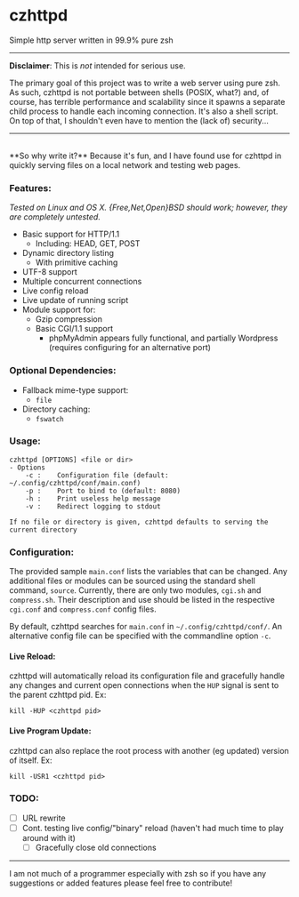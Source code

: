 # czhttpd
Simple http server written in 99.9% pure zsh<br>

---

**Disclaimer**: This is *not* intended for serious use.

The primary goal of this project was to write a web server using pure zsh. As such, czhttpd is not portable between shells (POSIX, what?) and, of course, has terrible performance and scalability since it spawns a separate child process to handle each incoming connection. It's also a shell script. On top of that, I shouldn't even have to mention the (lack of) security...

---  
<br>
**So why write it?** Because it's fun, and I have found use for czhttpd in quickly serving files on a local network and testing web pages.

### Features:
*Tested on Linux and OS X. {Free,Net,Open}BSD should work; however, they are completely untested.*

- Basic support for HTTP/1.1
    - Including: HEAD, GET, POST
- Dynamic directory listing
    - With primitive caching
- UTF-8 support
- Multiple concurrent connections
- Live config reload
- Live update of running script
- Module support for:
    - Gzip compression
    - Basic CGI/1.1 support
        - phpMyAdmin appears fully functional, and partially Wordpress (requires configuring for an alternative port)

### Optional Dependencies:
- Fallback mime-type support:
    - `file`
- Directory caching:
    - `fswatch`

### Usage:
```
czhttpd [OPTIONS] <file or dir>
- Options
    -c :    Configuration file (default: ~/.config/czhttpd/conf/main.conf)
    -p :    Port to bind to (default: 8080)
    -h :    Print useless help message
    -v :    Redirect logging to stdout

If no file or directory is given, czhttpd defaults to serving the current directory
```

### Configuration:
The provided sample `main.conf` lists the variables that can be changed. Any additional files or modules can be sourced using the standard shell command, `source`. Currently, there are only two modules, `cgi.sh` and `compress.sh`. Their description and use should be listed in the respective `cgi.conf` and `compress.conf` config files.

By default, czhttpd searches for `main.conf` in `~/.config/czhttpd/conf/`. An alternative config file can be specified with the commandline option `-c`.

#### Live Reload:
czhttpd will automatically reload its configuration file and gracefully handle any changes and current open connections when the `HUP` signal is sent to the parent czhttpd pid. Ex:

```
kill -HUP <czhttpd pid>
```

#### Live Program Update:
czhttpd can also replace the root process with another (eg updated) version of itself. Ex:

```
kill -USR1 <czhttpd pid>
```

### TODO:
- [ ] URL rewrite
- [ ] Cont. testing live config/"binary" reload (haven't had much time to play around with it)
    - [ ] Gracefully close old connections

---

I am not much of a programmer especially with zsh so if you have any suggestions or added features please feel free to contribute!
